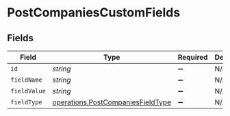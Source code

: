 # PostCompaniesCustomFields


## Fields

| Field                                                                                  | Type                                                                                   | Required                                                                               | Description                                                                            |
| -------------------------------------------------------------------------------------- | -------------------------------------------------------------------------------------- | -------------------------------------------------------------------------------------- | -------------------------------------------------------------------------------------- |
| `id`                                                                                   | *string*                                                                               | :heavy_minus_sign:                                                                     | N/A                                                                                    |
| `fieldName`                                                                            | *string*                                                                               | :heavy_minus_sign:                                                                     | N/A                                                                                    |
| `fieldValue`                                                                           | *string*                                                                               | :heavy_minus_sign:                                                                     | N/A                                                                                    |
| `fieldType`                                                                            | [operations.PostCompaniesFieldType](../../models/operations/postcompaniesfieldtype.md) | :heavy_minus_sign:                                                                     | N/A                                                                                    |